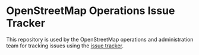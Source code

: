 OpenStreetMap Operations Issue Tracker
======================================

This repository is used by the OpenStreetMap operations and administration team for tracking issues using the [issue tracker](https://github.com/openstreetmap/operations/issues).
